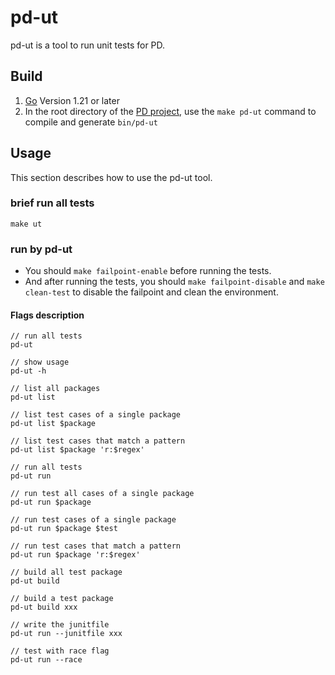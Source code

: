 # pd-ut

pd-ut is a tool to run unit tests for PD.

## Build

1. [Go](https://golang.org/) Version 1.21 or later
2. In the root directory of the [PD project](https://github.com/tikv/pd), use the `make pd-ut` command to compile and generate `bin/pd-ut`

## Usage

This section describes how to use the pd-ut tool.

### brief run all tests
```shell
make ut 
```


### run by pd-ut

- You should `make failpoint-enable` before running the tests.
- And after running the tests, you should `make failpoint-disable` and `make clean-test` to disable the failpoint and clean the environment.

#### Flags description

```shell
// run all tests
pd-ut

// show usage
pd-ut -h

// list all packages
pd-ut list

// list test cases of a single package
pd-ut list $package

// list test cases that match a pattern
pd-ut list $package 'r:$regex'

// run all tests
pd-ut run

// run test all cases of a single package
pd-ut run $package

// run test cases of a single package
pd-ut run $package $test

// run test cases that match a pattern
pd-ut run $package 'r:$regex'

// build all test package
pd-ut build

// build a test package
pd-ut build xxx

// write the junitfile
pd-ut run --junitfile xxx

// test with race flag
pd-ut run --race
```
